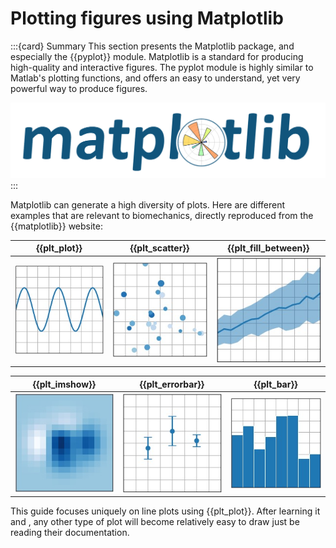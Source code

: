 # Plotting figures using Matplotlib

:::{card} Summary
This section presents the Matplotlib package, and especially the {{pyplot}} module. Matplotlib is a standard for producing high-quality and interactive figures. The pyplot module is highly similar to Matlab's plotting functions, and offers an easy to understand, yet very powerful way to produce figures.

![Matploglib Logo -width:narrower](_static/images/matplotlib_logo.png)
:::

Matplotlib can generate a high diversity of plots. Here are different examples that are relevant to biomechanics, directly reproduced from the {{matplotlib}} website:

|              {{plt_plot}}               |              {{plt_scatter}}               |              {{plt_fill_between}}               | 
|:---------------------------------------:|:------------------------------------------:|:-----------------------------------------------:|
| ![](_static/images/matplotlib_plot.jpg) | ![](_static/images/matplotlib_scatter.jpg) | ![](_static/images/matplotlib_fill_between.jpg) |

|              {{plt_imshow}}               |              {{plt_errorbar}}               |              {{plt_bar}}               | 
|:-----------------------------------------:|:-------------------------------------------:|:--------------------------------------:|
| ![](_static/images/matplotlib_imshow.jpg) | ![](_static/images/matplotlib_errorbar.jpg) | ![](_static/images/matplotlib_bar.jpg) |

This guide focuses uniquely on line plots using {{plt_plot}}. After learning it and [](numpy.md), any other type of plot will become relatively easy to draw just be reading their documentation.

```{tableofcontents}
```

